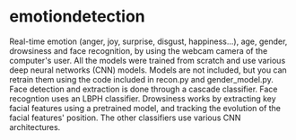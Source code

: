 # emotiondetection

Real-time emotion (anger, joy, surprise, disgust, happiness...), age, gender, drowsiness and face recognition, by using the webcam camera of the computer's user.
All the models were trained from scratch and use various deep neural networks (CNN) models. Models are not included, but you can retrain them using the code included in recon.py and gender_model.py.
Face detection and extraction is done through a cascade classifier. Face recogntion uses an LBPH classifier. Drowsiness works by extracting key facial features using a pretrained model, and tracking the evolution of the facial features' position. The other classifiers use various CNN architectures.
